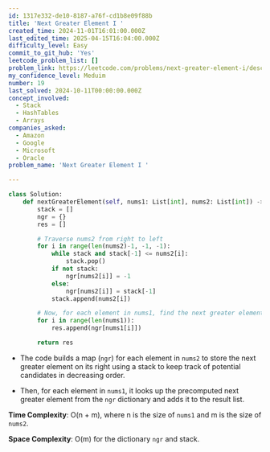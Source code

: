```yaml
---
id: 1317e332-de10-8187-a76f-cd1b8e09f88b
title: 'Next Greater Element I '
created_time: 2024-11-01T16:01:00.000Z
last_edited_time: 2025-04-15T16:04:00.000Z
difficulty_level: Easy
commit_to_git_hub: 'Yes'
leetcode_problem_list: []
problem_link: https://leetcode.com/problems/next-greater-element-i/description/
my_confidence_level: Meduim
number: 19
last_solved: 2024-10-11T00:00:00.000Z
concept_involved:
  - Stack
  - HashTables
  - Arrays
companies_asked:
  - Amazon
  - Google
  - Microsoft
  - Oracle
problem_name: 'Next Greater Element I '

---
```


```python
class Solution:
    def nextGreaterElement(self, nums1: List[int], nums2: List[int]) -> List[int]:
        stack = []
        ngr = {}
        res = []

        # Traverse nums2 from right to left
        for i in range(len(nums2)-1, -1, -1):
            while stack and stack[-1] <= nums2[i]:
                stack.pop()
            if not stack:
                ngr[nums2[i]] = -1
            else:
                ngr[nums2[i]] = stack[-1]
            stack.append(nums2[i])

        # Now, for each element in nums1, find the next greater element
        for i in range(len(nums1)):
            res.append(ngr[nums1[i]])

        return res
```

*   The code builds a map (`ngr`) for each element in `nums2` to store the next greater element on its right using a stack to keep track of potential candidates in decreasing order.

*   Then, for each element in `nums1`, it looks up the precomputed next greater element from the `ngr` dictionary and adds it to the result list.

**Time Complexity**: O(n + m), where n is the size of `nums1` and m is the size of `nums2`.

**Space Complexity**: O(m) for the dictionary `ngr` and stack.
